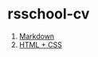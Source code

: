 # rsschool-cv

1. [Markdown](https://rklepov.github.io/rsschool-cv/cv "Basic Markdown CV")
2. [HTML + CSS](https://rklepov.github.io/rsschool-cv/ "HTML + CSS CV")
